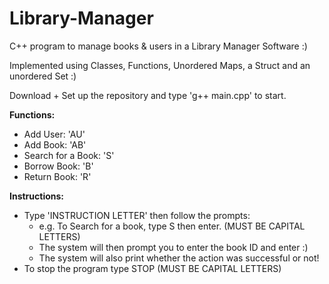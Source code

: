 # Library-Manager
C++ program to manage books & users in a Library Manager Software :) 

Implemented using Classes, Functions, Unordered Maps, a Struct and an unordered Set :)

Download + Set up the repository and type 'g++ main.cpp' to start. 

**Functions:**
- Add User: 'AU'
- Add Book: 'AB'
- Search for a Book: 'S'
- Borrow Book: 'B'
- Return Book: 'R'

**Instructions:**
- Type 'INSTRUCTION LETTER' then follow the prompts:
    - e.g. To Search for a book, type S then enter. (MUST BE CAPITAL LETTERS)
    - The system will then prompt you to enter the book ID and enter :)
    - The system will also print whether the action was successful or not!
- To stop the program type STOP (MUST BE CAPITAL LETTERS)
 
